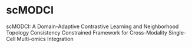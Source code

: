 # scMODCI
scMODCI: A Domain-Adaptive Contrastive Learning and Neighborhood Topology Consistency Constrained Framework for Cross-Modality Single-Cell Multi-omics Integration
